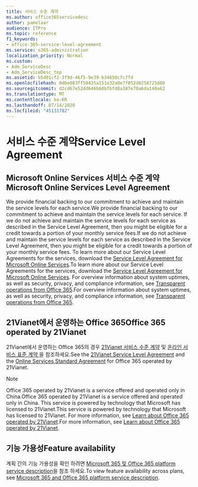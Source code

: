 ```yaml
---
title: 서비스 수준 계약
ms.author: office365servicedesc
author: pamelaar
audience: ITPro
ms.topic: reference
f1_keywords:
- office-365-service-level-agreement
ms.service: o365-administration
localization_priority: Normal
ms.custom:
- Adm_ServiceDesc
- Adm_ServiceDesc_top
ms.assetid: b5d01cf2-3f9d-46f5-9e39-b34650cfc7fd
ms.openlocfilehash: 0d6e083ff50435a151e32a0e7f052d0258725d80
ms.sourcegitcommit: d2cd67e52dd646b68bfbfd8a387e70a6da140a62
ms.translationtype: MT
ms.contentlocale: ko-KR
ms.lasthandoff: 07/14/2020
ms.locfileid: "45131782"
---
```

# <a name="service-level-agreement"></a><span data-ttu-id="a7ea9-102">서비스 수준 계약</span><span class="sxs-lookup"><span data-stu-id="a7ea9-102">Service Level Agreement</span></span>

## <a name="microsoft-online-services-level-agreement"></a><span data-ttu-id="a7ea9-103">Microsoft Online Services 서비스 수준 계약</span><span class="sxs-lookup"><span data-stu-id="a7ea9-103">Microsoft Online Services Level Agreement</span></span>

<span data-ttu-id="a7ea9-104">We provide financial backing to our commitment to achieve and maintain the service levels for each service.</span><span class="sxs-lookup"><span data-stu-id="a7ea9-104">We provide financial backing to our commitment to achieve and maintain the service levels for each service.</span></span> <span data-ttu-id="a7ea9-105">If we do not achieve and maintain the service levels for each service as described in the Service Level Agreement, then you might be eligible for a credit towards a portion of your monthly service fees.</span><span class="sxs-lookup"><span data-stu-id="a7ea9-105">If we do not achieve and maintain the service levels for each service as described in the Service Level Agreement, then you might be eligible for a credit towards a portion of your monthly service fees.</span></span> <span data-ttu-id="a7ea9-106">To learn more about our Service Level Agreements for the services, download the [Service Level Agreement for Microsoft Online Services](https://go.microsoft.com/fwlink/?linkid=272026).</span><span class="sxs-lookup"><span data-stu-id="a7ea9-106">To learn more about our Service Level Agreements for the services, download the [Service Level Agreement for Microsoft Online Services](https://go.microsoft.com/fwlink/?linkid=272026).</span></span> <span data-ttu-id="a7ea9-107">For overview information about system uptimes, as well as security, privacy, and compliance information, see [Transparent operations from Office 365](https://go.microsoft.com/fwlink/?linkid=845427).</span><span class="sxs-lookup"><span data-stu-id="a7ea9-107">For overview information about system uptimes, as well as security, privacy, and compliance information, see [Transparent operations from Office 365](https://go.microsoft.com/fwlink/?linkid=845427).</span></span>
  
## <a name="office-365-operated-by-21vianet"></a><span data-ttu-id="a7ea9-108">21Vianet에서 운영하는 Office 365</span><span class="sxs-lookup"><span data-stu-id="a7ea9-108">Office 365 operated by 21Vianet</span></span>

<span data-ttu-id="a7ea9-109">21Vianet에서 운영하는 Office 365의 경우 [21Vianet 서비스 수준 계약](https://go.microsoft.com/fwlink/?linkid=846729) 및 [온라인 서비스 표준 계약 ](https://go.microsoft.com/fwlink/?linkid=846730)을 참조하세요.</span><span class="sxs-lookup"><span data-stu-id="a7ea9-109">See the [21Vianet Service Level Agreement](https://go.microsoft.com/fwlink/?linkid=846729) and the [Online Services Standard Agreement](https://go.microsoft.com/fwlink/?linkid=846730) for Office 365 operated by 21Vianet.</span></span> 
  
> [!NOTE]
> <span data-ttu-id="a7ea9-110">Office 365 operated by 21Vianet is a service offered and operated only in China.</span><span class="sxs-lookup"><span data-stu-id="a7ea9-110">Office 365 operated by 21Vianet is a service offered and operated only in China.</span></span> <span data-ttu-id="a7ea9-111">This service is powered by technology that Microsoft has licensed to 21Vianet.</span><span class="sxs-lookup"><span data-stu-id="a7ea9-111">This service is powered by technology that Microsoft has licensed to 21Vianet.</span></span> <span data-ttu-id="a7ea9-112">For more information, see [Learn about Office 365 operated by 21Vianet](https://go.microsoft.com/fwlink/?linkid=846725).</span><span class="sxs-lookup"><span data-stu-id="a7ea9-112">For more information, see [Learn about Office 365 operated by 21Vianet](https://go.microsoft.com/fwlink/?linkid=846725).</span></span> 
  
## <a name="feature-availability"></a><span data-ttu-id="a7ea9-113">기능 가용성</span><span class="sxs-lookup"><span data-stu-id="a7ea9-113">Feature availability</span></span>

<span data-ttu-id="a7ea9-114">계획 간의 기능 가용성을 확인 하려면 [Microsoft 365 및 Office 365 platform service description](office-365-platform-service-description.md)을 참조 하세요.</span><span class="sxs-lookup"><span data-stu-id="a7ea9-114">To view feature availability across plans, see [Microsoft 365 and Office 365 platform service description](office-365-platform-service-description.md).</span></span>
  